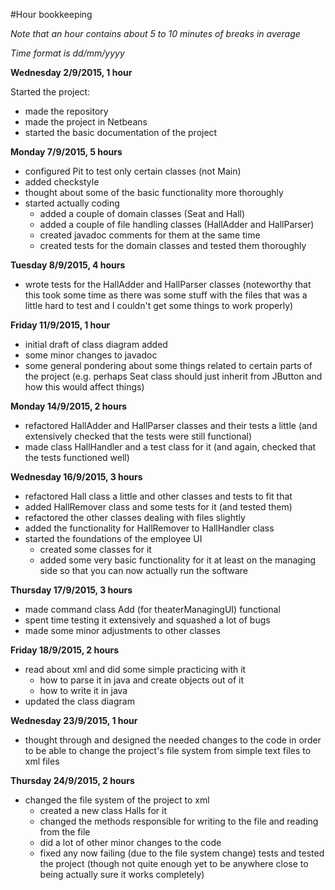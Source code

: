 #Hour bookkeeping

*Note that an hour contains about 5 to 10 minutes of breaks in average*

*Time format is dd/mm/yyyy*


**Wednesday 2/9/2015, 1 hour**

Started the project:
- made the repository
- made the project in Netbeans
- started the basic documentation of the project

**Monday 7/9/2015, 5 hours**

- configured Pit to test only certain classes (not Main)
- added checkstyle
- thought about some of the basic functionality more thoroughly
- started actually coding
  - added a couple of domain classes (Seat and Hall)
  - added a couple of file handling classes (HallAdder and HallParser)
  - created javadoc comments for them at the same time
  - created tests for the domain classes and tested them thoroughly

**Tuesday 8/9/2015, 4 hours**

- wrote tests for the HallAdder and HallParser classes
(noteworthy that this took some time as there was some stuff with the files that was a little hard to test and I couldn't get some things to work properly)

**Friday 11/9/2015, 1 hour**

- initial draft of class diagram added
- some minor changes to javadoc
- some general pondering about some things related to certain parts of the project (e.g. perhaps Seat class should just inherit from JButton and how this would affect things)

**Monday 14/9/2015, 2 hours**

- refactored HallAdder and HallParser classes and their tests a little (and extensively checked that the tests were still functional)
- made class HallHandler and a test class for it (and again, checked that the tests functioned well)

**Wednesday 16/9/2015, 3 hours**

- refactored Hall class a little and other classes and tests to fit that
- added HallRemover class and some tests for it (and tested them)
- refactored the other classes dealing with files slightly
- added the functionality for HallRemover to HallHandler class
- started the foundations of the employee UI
  - created some classes for it
  - added some very basic functionality for it at least on the managing side so that you can now actually run the software
  
**Thursday 17/9/2015, 3 hours**

- made command class Add (for theaterManagingUI) functional
- spent time testing it extensively and squashed a lot of bugs
- made some minor adjustments to other classes

**Friday 18/9/2015, 2 hours**

- read about xml and did some simple practicing with it
  - how to parse it in java and create objects out of it
  - how to write it in java
- updated the class diagram

**Wednesday 23/9/2015, 1 hour**
- thought through and designed the needed changes to the code in order to be able to change the project's file system from simple text files to xml files

**Thursday 24/9/2015, 2 hours**
- changed the file system of the project to xml
  - created a new class Halls for it
  - changed the methods responsible for writing to the file and reading from the file
  - did a lot of other minor changes to the code
  - fixed any now failing (due to the file system change) tests and tested the project (though not quite enough yet to be anywhere close to being actually sure it works completely)
 


